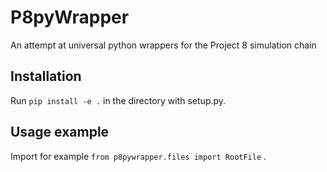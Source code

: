 # P8pyWrapper
An attempt at universal python wrappers for the Project 8 simulation chain

## Installation

Run `pip install -e .` in the directory with setup.py.

## Usage example

Import for example `from p8pywrapper.files import RootFile` .
